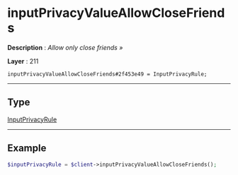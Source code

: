 # inputPrivacyValueAllowCloseFriends

**Description** : *Allow only close friends »*

**Layer** : 211

```tl
inputPrivacyValueAllowCloseFriends#2f453e49 = InputPrivacyRule;
```

---

## Type

[InputPrivacyRule](type/InputPrivacyRule)

---

## Example

```php
$inputPrivacyRule = $client->inputPrivacyValueAllowCloseFriends();
```